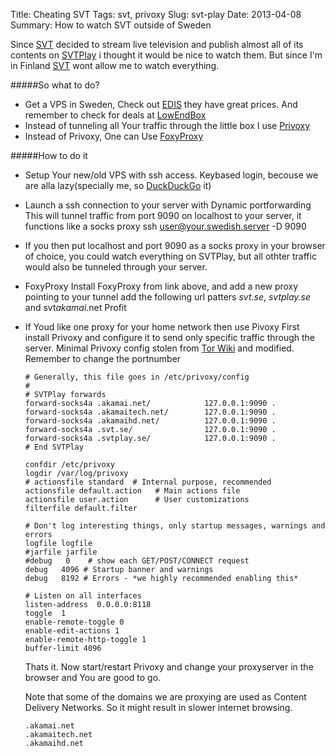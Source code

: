 Title: Cheating SVT
Tags: svt, privoxy
Slug: svt-play
Date: 2013-04-08
Summary: How to watch SVT outside of Sweden

Since [SVT](http://svt.se) decided to stream live television and publish almost all of its contents on [SVTPlay](http://svtplay.se) i thought it would be nice to watch them. But since I'm in Finland [SVT](http://svt.se) wont allow me to watch everything.

#####So what to do?
*	Get a VPS in Sweden, Check out [EDIS](http://www.edis.at/en/server/linux-vserver/sweden/) they have great prices. And remember to check for deals at [LowEndBox](http://www.lowendbox.com/tag/sweden/)
*	Instead	of tunneling all Your traffic through the little box I use [Privoxy](http://privoxy.org)
*	Instead of Privoxy, One can Use [FoxyProxy](https://addons.mozilla.org/en-US/firefox/addon/foxyproxy-standard/)

#####How to do it
*	Setup Your new/old VPS with ssh access. Keybased login, becouse we are alla lazy(specially me, so [DuckDuckGo](https://duckduckgo.com/?q=keybased+ssh+login+) it)
*	Launch a ssh connection to your server with Dynamic portforwarding
	This will tunnel traffic from port 9090 on localhost to your server, it functions like a socks proxy
	ssh user@your.swedish.server -D 9090

*	If you then put localhost and port 9090 as a socks proxy in your browser of choice, you could watch everything on SVTPlay, but all othter traffic would also be tunneled through your server.
*	FoxyProxy
	Install FoxyProxy from link above, and add a new proxy pointing to your tunnel
	add the following url patters
		*svt.se*, *svtplay.se* and svt*akamai*.net
	Profit

*	If Youd like one proxy for your home network then use Pivoxy
	First install Privoxy and configure it to send only specific traffic through the server.
	Minimal Privoxy config stolen from [Tor Wiki](https://trac.torproject.org/projects/tor/wiki/doc/PrivoxyConfig) and modified.
	Remember to change the portnumber

		# Generally, this file goes in /etc/privoxy/config
		#
		# SVTPlay forwards
		forward-socks4a .akamai.net/            127.0.0.1:9090 .
		forward-socks4a .akamaitech.net/        127.0.0.1:9090 .
		forward-socks4a .akamaihd.net/          127.0.0.1:9090 .
		forward-socks4a .svt.se/                127.0.0.1:9090 .
		forward-socks4a .svtplay.se/            127.0.0.1:9090 .
		# End SVTPlay

		confdir /etc/privoxy
		logdir /var/log/privoxy
		# actionsfile standard  # Internal purpose, recommended
		actionsfile default.action   # Main actions file
		actionsfile user.action      # User customizations
		filterfile default.filter

		# Don't log interesting things, only startup messages, warnings and errors
		logfile logfile
		#jarfile jarfile
		#debug   0    # show each GET/POST/CONNECT request
		debug   4096 # Startup banner and warnings
		debug   8192 # Errors - *we highly recommended enabling this*

		# Listen on all interfaces
		listen-address  0.0.0.0:8118
		toggle  1
		enable-remote-toggle 0
		enable-edit-actions 1
		enable-remote-http-toggle 1
		buffer-limit 4096

	Thats it. Now start/restart Privoxy and change your proxyserver in the browser and You are good to go.

	Note that some of the domains we are proxying are used as Content Delivery Networks. So it might result in slower internet browsing.

		.akamai.net
		.akamaitech.net
		.akamaihd.net


